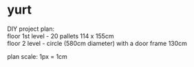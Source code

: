 # yurt

DIY project plan:  
floor 1st level - 20 pallets 114 x 155cm  
floor 2 level - circle (580cm diameter) with a door frame 130cm  

plan scale: 1px = 1cm
